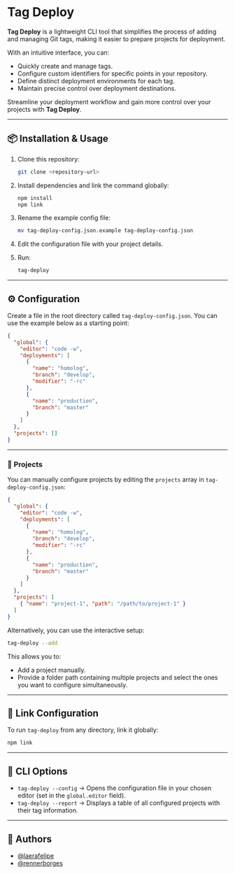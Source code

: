 # Tag Deploy

**Tag Deploy** is a lightweight CLI tool that simplifies the process of adding and managing Git tags, making it easier to prepare projects for deployment.

With an intuitive interface, you can:

* Quickly create and manage tags.
* Configure custom identifiers for specific points in your repository.
* Define distinct deployment environments for each tag.
* Maintain precise control over deployment destinations.

Streamline your deployment workflow and gain more control over your projects with **Tag Deploy**.

---

## 📦 Installation & Usage

1. Clone this repository:

   ```bash
   git clone <repository-url>
   ```
2. Install dependencies and link the command globally:

   ```bash
   npm install
   npm link
   ```
3. Rename the example config file:

   ```bash
   mv tag-deploy-config.json.example tag-deploy-config.json
   ```
4. Edit the configuration file with your project details.
5. Run:

   ```bash
   tag-deploy
   ```

---

## ⚙️ Configuration

Create a file in the root directory called `tag-deploy-config.json`.
You can use the example below as a starting point:

```json
{
  "global": {
    "editor": "code -w",
    "deployments": [
      {
        "name": "homolog",
        "branch": "develop",
        "modifier": "-rc"
      },
      {
        "name": "production",
        "branch": "master"
      }
    ]
  },
  "projects": []
}
```

---

### 📂 Projects

You can manually configure projects by editing the `projects` array in `tag-deploy-config.json`:

```json
{
  "global": {
    "editor": "code -w",
    "deployments": [
      {
        "name": "homolog",
        "branch": "develop",
        "modifier": "-rc"
      },
      {
        "name": "production",
        "branch": "master"
      }
    ]
  },
  "projects": [
    { "name": "project-1", "path": "/path/to/project-1" }
  ]
}
```

Alternatively, you can use the interactive setup:

```bash
tag-deploy --add
```

This allows you to:

* Add a project manually.
* Provide a folder path containing multiple projects and select the ones you want to configure simultaneously.

---

## 🔗 Link Configuration

To run `tag-deploy` from any directory, link it globally:

```bash
npm link
```

---

## 📜 CLI Options

* `tag-deploy --config` → Opens the configuration file in your chosen editor (set in the `global.editor` field).
* `tag-deploy --report` → Displays a table of all configured projects with their tag information.

---

## 👥 Authors

* [@laerafelipe](https://github.com/LaeraFelipe)
* [@rennerborges](https://github.com/rennerborges)
